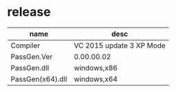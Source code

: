 # release
|name|desc|
|-|-|
|Compiler|VC 2015 update 3 XP Mode|
|PassGen.Ver|0.00.00.02|
|PassGen.dll|windows,x86|
|PassGen(x64).dll|windows,x64|